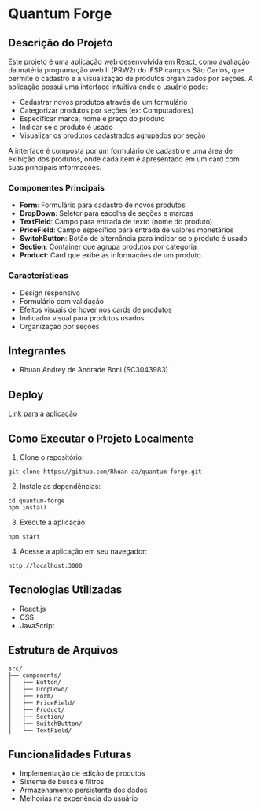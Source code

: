 # Quantum Forge

## Descrição do Projeto

Este projeto é uma aplicação web desenvolvida em React, como avaliação da matéria programação web II (PRW2) do IFSP campus São Carlos, que permite o cadastro e a visualização de produtos organizados por seções. A aplicação possui uma interface intuitiva onde o usuário pode:

- Cadastrar novos produtos através de um formulário
- Categorizar produtos por seções (ex: Computadores)
- Especificar marca, nome e preço do produto
- Indicar se o produto é usado
- Visualizar os produtos cadastrados agrupados por seção

A interface é composta por um formulário de cadastro e uma área de exibição dos produtos, onde cada item é apresentado em um card com suas principais informações.

### Componentes Principais

- **Form**: Formulário para cadastro de novos produtos
- **DropDown**: Seletor para escolha de seções e marcas
- **TextField**: Campo para entrada de texto (nome do produto)
- **PriceField**: Campo específico para entrada de valores monetários
- **SwitchButton**: Botão de alternância para indicar se o produto é usado
- **Section**: Container que agrupa produtos por categoria
- **Product**: Card que exibe as informações de um produto

### Características

- Design responsivo
- Formulário com validação
- Efeitos visuais de hover nos cards de produtos
- Indicador visual para produtos usados
- Organização por seções

## Integrantes

- Rhuan Andrey de Andrade Boni (SC3043983)

## Deploy

[Link para a aplicação](https://quantum-forge.vercel.app)

## Como Executar o Projeto Localmente

1. Clone o repositório:
```
git clone https://github.com/Rhuan-aa/quantum-forge.git
```

2. Instale as dependências:
```
cd quantum-forge
npm install
```

3. Execute a aplicação:
```
npm start
```

4. Acesse a aplicação em seu navegador:
```
http://localhost:3000
```

## Tecnologias Utilizadas

- React.js
- CSS
- JavaScript

## Estrutura de Arquivos

```
src/
├── components/
│   ├── Button/
│   ├── DropDown/
│   ├── Form/
│   ├── PriceField/
│   ├── Product/
│   ├── Section/
│   ├── SwitchButton/
│   └── TextField/
```

## Funcionalidades Futuras

- Implementação de edição de produtos
- Sistema de busca e filtros
- Armazenamento persistente dos dados
- Melhorias na experiência do usuário